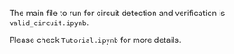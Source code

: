 The main file to run for circuit detection and verification is `valid_circuit.ipynb`.

Please check `Tutorial.ipynb` for more details.